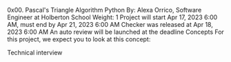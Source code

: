0x00. Pascal's Triangle
Algorithm
Python
 By: Alexa Orrico, Software Engineer at Holberton School
 Weight: 1
 Project will start Apr 17, 2023 6:00 AM, must end by Apr 21, 2023 6:00 AM
 Checker was released at Apr 18, 2023 6:00 AM
 An auto review will be launched at the deadline
Concepts
For this project, we expect you to look at this concept:

Technical interview
